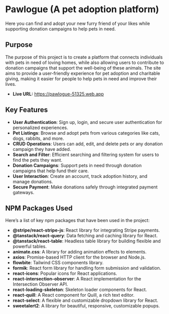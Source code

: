 
# Pawlogue (A pet adoption platform)

 Here you can find and adopt your new furry friend of your likes while supporting donation campaigns to help pets in need.

## Purpose
The purpose of this project is to create a platform that connects individuals with pets in need of loving homes, while also allowing users to contribute to donation campaigns that support the well-being of these animals. The site aims to provide a user-friendly experience for pet adoption and charitable giving, making it easier for people to help pets in need and improve their lives.

- **Live URL:**  https://pawlogue-51325.web.app


## Key Features
- **User Authentication**: Sign up, login, and secure user authentication for personalized experiences.
- **Pet Listings**: Browse and adopt pets from various categories like cats, dogs, rabbits, and more.
- **CRUD Operations**: Users can add, edit, and delete pets or any donation campaign they have added.
- **Search and Filter**: Efficient searching and filtering system for users to find the pets they want.
- **Donation Campaigns**: Support pets in need through donation campaigns that help fund their care.
- **User Interaction**: Create an account, track adoption history, and manage donations.
- **Secure Payment**: Make donations safely through integrated payment gateways.
## NPM Packages Used
Here’s a list of key npm packages that have been used in the project:

- **@stripe/react-stripe-js**: React library for integrating Stripe payments.
- **@tanstack/react-query**: Data fetching and caching library for React.
- **@tanstack/react-table**: Headless table library for building flexible and powerful tables.
- **animate.css**: A library for adding animation effects to elements.
- **axios**: Promise-based HTTP client for the browser and Node.js.
- **flowbite**: Tailwind CSS components library.
- **formik**: React form library for handling form submission and validation.
- **react-icons**: Popular icons for React applications.
- **react-intersection-observer**: A React implementation for the Intersection Observer API.
- **react-loading-skeleton**: Skeleton loader components for React.
- **react-quill**: A React component for Quill, a rich text editor.
- **react-select**: A flexible and customizable dropdown library for React.
- **sweetalert2**: A library for beautiful, responsive, customizable popups.

